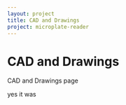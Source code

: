 ```yaml
---
layout: project
title: CAD and Drawings
project: microplate-reader
---
```


CAD and Drawings
==========

CAD and Drawings page

yes it was